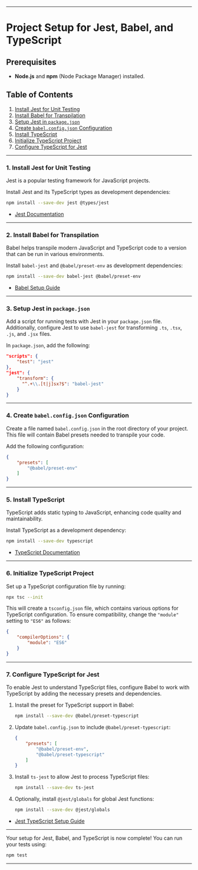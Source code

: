 
---

# Project Setup for Jest, Babel, and TypeScript

## Prerequisites
- **Node.js** and **npm** (Node Package Manager) installed.

## Table of Contents
1. [Install Jest for Unit Testing](#1-install-jest-for-unit-testing)
2. [Install Babel for Transpilation](#2-install-babel-for-transpilation)
3. [Setup Jest in `package.json`](#3-setup-jest-in-packagejson)
4. [Create `babel.config.json` Configuration](#4-create-babelconfigjson-configuration)
5. [Install TypeScript](#5-install-typescript)
6. [Initialize TypeScript Project](#6-initialize-typescript-project)
7. [Configure TypeScript for Jest](#7-configure-typescript-for-jest)

---

### 1. Install Jest for Unit Testing
Jest is a popular testing framework for JavaScript projects.

Install Jest and its TypeScript types as development dependencies:
```bash
npm install --save-dev jest @types/jest
```
- [Jest Documentation](https://www.npmjs.com/package/jest)

---

### 2. Install Babel for Transpilation
Babel helps transpile modern JavaScript and TypeScript code to a version that can be run in various environments.

Install `babel-jest` and `@babel/preset-env` as development dependencies:
```bash
npm install --save-dev babel-jest @babel/preset-env
```
- [Babel Setup Guide](https://babeljs.io/setup#installation)

---

### 3. Setup Jest in `package.json`
Add a script for running tests with Jest in your `package.json` file. Additionally, configure Jest to use `babel-jest` for transforming `.ts`, `.tsx`, `.js`, and `.jsx` files.

In `package.json`, add the following:
```json
"scripts": {
    "test": "jest"
},
"jest": {
    "transform": {
      "^.+\\.[t|j]sx?$": "babel-jest"
    }
}
```

---

### 4. Create `babel.config.json` Configuration
Create a file named `babel.config.json` in the root directory of your project. This file will contain Babel presets needed to transpile your code.

Add the following configuration:
```json
{
    "presets": [
        "@babel/preset-env"
    ]
}
```

---

### 5. Install TypeScript
TypeScript adds static typing to JavaScript, enhancing code quality and maintainability.

Install TypeScript as a development dependency:
```bash
npm install --save-dev typescript
```
- [TypeScript Documentation](https://www.npmjs.com/package/typescript)

---

### 6. Initialize TypeScript Project
Set up a TypeScript configuration file by running:
```bash
npx tsc --init
```

This will create a `tsconfig.json` file, which contains various options for TypeScript configuration. To ensure compatibility, change the `"module"` setting to `"ES6"` as follows:
```json
{
    "compilerOptions": {
        "module": "ES6"
    }
}
```

---

### 7. Configure TypeScript for Jest
To enable Jest to understand TypeScript files, configure Babel to work with TypeScript by adding the necessary presets and dependencies.

1. Install the preset for TypeScript support in Babel:
    ```bash
    npm install --save-dev @babel/preset-typescript
    ```
2. Update `babel.config.json` to include `@babel/preset-typescript`:
    ```json
    {
        "presets": [
            "@babel/preset-env",
            "@babel/preset-typescript"
        ]
    }
    ```
3. Install `ts-jest` to allow Jest to process TypeScript files:
    ```bash
    npm install --save-dev ts-jest
    ```
4. Optionally, install `@jest/globals` for global Jest functions:
    ```bash
    npm install --save-dev @jest/globals
    ```

- [Jest TypeScript Setup Guide](https://jestjs.io/docs/getting-started)

---

Your setup for Jest, Babel, and TypeScript is now complete! You can run your tests using:
```bash
npm test
```

---
